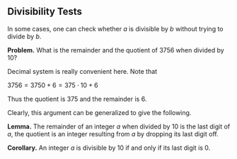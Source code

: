 ## Divisibility Tests
In some cases, one can check whether $a$ is divisible by $b$ without trying to divide by $b$.

__Problem.__ What is the remainder and the quotient of $3756$ when divided by $10$?

Decimal system is really convenient here. Note that

$3756 = 3750 + 6 = 375 \cdot 10 + 6$

Thus the quotient is $375$ and the remainder is $6$.

Clearly, this argument can be generalized to give the following. 

__Lemma.__ The remainder of an integer $a$ when divided by $10$ is the last digit of $a$, the quotient is an integer resulting from $a$ by dropping its last digit off. 

__Corollary.__ An integer $a$ is divisible by $10$ if and only if its last digit is $0$.
